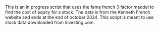 This is an in progress script that uses the fama french 3 factor maodel to find the cost of equity for a stock.
The data is from the Kenneth French website and ends at the end of october 2024.
This script is meant to use stock data downloaded from investing.com.
